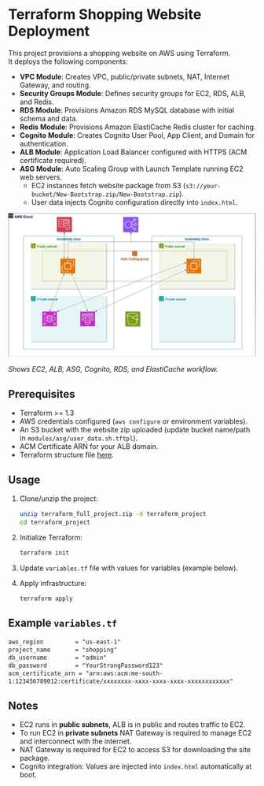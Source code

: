 # Terraform Shopping Website Deployment

This project provisions a shopping website on AWS using Terraform.  
It deploys the following components:

- **VPC Module**: Creates VPC, public/private subnets, NAT, Internet Gateway, and routing.
- **Security Groups Module**: Defines security groups for EC2, RDS, ALB, and Redis.
- **RDS Module**: Provisions Amazon RDS MySQL database with initial schema and data.
- **Redis Module**: Provisions Amazon ElastiCache Redis cluster for caching.
- **Cognito Module**: Creates Cognito User Pool, App Client, and Domain for authentication.
- **ALB Module**: Application Load Balancer configured with HTTPS (ACM certificate required).
- **ASG Module**: Auto Scaling Group with Launch Template running EC2 web servers.
  - EC2 instances fetch website package from S3 (`s3://your-bucket/New-Bootstrap.zip/New-Bootstrap.zip`).
  - User data injects Cognito configuration directly into `index.html`.

![AWS Architecture Diagram](./Project-Diagram.jpg)

*Shows EC2, ALB, ASG, Cognito, RDS, and ElastiCache workflow.*

## Prerequisites

- Terraform >= 1.3
- AWS credentials configured (`aws configure` or environment variables).
- An S3 bucket with the website zip uploaded (update bucket name/path in `modules/asg/user_data.sh.tftpl`).
- ACM Certificate ARN for your ALB domain.
- Terraform structure file [here](./Structure). 

## Usage

1. Clone/unzip the project:
   ```bash
   unzip terraform_full_project.zip -d terraform_project
   cd terraform_project
   ```

2. Initialize Terraform:
   ```bash
   terraform init
   ```

3. Update `variables.tf` file with values for variables (example below).

4. Apply infrastructure:
   ```bash
   terraform apply
   ```

## Example `variables.tf`

```hcl
aws_region         = "us-east-1"
project_name       = "shopping"
db_username        = "admin"
db_password        = "YourStrongPassword123"
acm_certificate_arn = "arn:aws:acm:me-south-1:123456789012:certificate/xxxxxxxx-xxxx-xxxx-xxxx-xxxxxxxxxxxx"
```

## Notes

- EC2 runs in **public subnets**, ALB is in public and routes traffic to EC2.
- To run EC2 in **private subnets** NAT Gateway is required to manage EC2 and interconnect with the internet.
- NAT Gateway is required for EC2 to access S3 for downloading the site package.
- Cognito integration: Values are injected into `index.html` automatically at boot.


